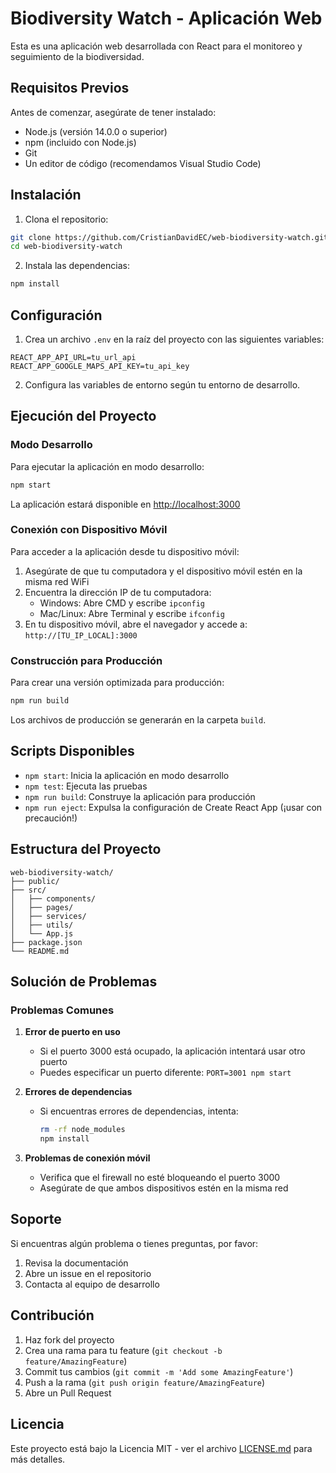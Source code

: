 # Biodiversity Watch - Aplicación Web

Esta es una aplicación web desarrollada con React para el monitoreo y seguimiento de la biodiversidad.

## Requisitos Previos

Antes de comenzar, asegúrate de tener instalado:

- Node.js (versión 14.0.0 o superior)
- npm (incluido con Node.js)
- Git
- Un editor de código (recomendamos Visual Studio Code)

## Instalación

1. Clona el repositorio:

```bash
git clone https://github.com/CristianDavidEC/web-biodiversity-watch.git
cd web-biodiversity-watch
```

2. Instala las dependencias:

```bash
npm install
```

## Configuración

1. Crea un archivo `.env` en la raíz del proyecto con las siguientes variables:

```
REACT_APP_API_URL=tu_url_api
REACT_APP_GOOGLE_MAPS_API_KEY=tu_api_key
```

2. Configura las variables de entorno según tu entorno de desarrollo.

## Ejecución del Proyecto

### Modo Desarrollo

Para ejecutar la aplicación en modo desarrollo:

```bash
npm start
```

La aplicación estará disponible en [http://localhost:3000](http://localhost:3000)

### Conexión con Dispositivo Móvil

Para acceder a la aplicación desde tu dispositivo móvil:

1. Asegúrate de que tu computadora y el dispositivo móvil estén en la misma red WiFi
2. Encuentra la dirección IP de tu computadora:
   - Windows: Abre CMD y escribe `ipconfig`
   - Mac/Linux: Abre Terminal y escribe `ifconfig`
3. En tu dispositivo móvil, abre el navegador y accede a:
   `http://[TU_IP_LOCAL]:3000`

### Construcción para Producción

Para crear una versión optimizada para producción:

```bash
npm run build
```

Los archivos de producción se generarán en la carpeta `build`.

## Scripts Disponibles

- `npm start`: Inicia la aplicación en modo desarrollo
- `npm test`: Ejecuta las pruebas
- `npm run build`: Construye la aplicación para producción
- `npm run eject`: Expulsa la configuración de Create React App (¡usar con precaución!)

## Estructura del Proyecto

```
web-biodiversity-watch/
├── public/
├── src/
│   ├── components/
│   ├── pages/
│   ├── services/
│   ├── utils/
│   └── App.js
├── package.json
└── README.md
```

## Solución de Problemas

### Problemas Comunes

1. **Error de puerto en uso**

   - Si el puerto 3000 está ocupado, la aplicación intentará usar otro puerto
   - Puedes especificar un puerto diferente: `PORT=3001 npm start`

2. **Errores de dependencias**

   - Si encuentras errores de dependencias, intenta:
     ```bash
     rm -rf node_modules
     npm install
     ```

3. **Problemas de conexión móvil**
   - Verifica que el firewall no esté bloqueando el puerto 3000
   - Asegúrate de que ambos dispositivos estén en la misma red

## Soporte

Si encuentras algún problema o tienes preguntas, por favor:

1. Revisa la documentación
2. Abre un issue en el repositorio
3. Contacta al equipo de desarrollo

## Contribución

1. Haz fork del proyecto
2. Crea una rama para tu feature (`git checkout -b feature/AmazingFeature`)
3. Commit tus cambios (`git commit -m 'Add some AmazingFeature'`)
4. Push a la rama (`git push origin feature/AmazingFeature`)
5. Abre un Pull Request

## Licencia

Este proyecto está bajo la Licencia MIT - ver el archivo [LICENSE.md](LICENSE.md) para más detalles.
